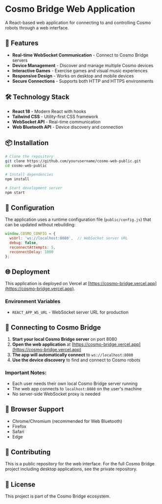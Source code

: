 # Cosmo Bridge Web Application

A React-based web application for connecting to and controlling Cosmo robots through a web interface.

## 🚀 Features

- **Real-time WebSocket Communication** - Connect to Cosmo Bridge servers
- **Device Management** - Discover and manage multiple Cosmo devices
- **Interactive Games** - Exercise games and visual music experiences
- **Responsive Design** - Works on desktop and mobile devices
- **Secure Connections** - Supports both HTTP and HTTPS environments

## 🛠️ Technology Stack

- **React 18** - Modern React with hooks
- **Tailwind CSS** - Utility-first CSS framework
- **WebSocket API** - Real-time communication
- **Web Bluetooth API** - Device discovery and connection

## 📦 Installation

```bash
# Clone the repository
git clone https://github.com/yourusername/cosmo-web-public.git
cd cosmo-web-public

# Install dependencies
npm install

# Start development server
npm start
```

## 🔧 Configuration

The application uses a runtime configuration file (`public/config.js`) that can be updated without rebuilding:

```javascript
window.COSMO_CONFIG = {
  wsUrl: 'ws://localhost:8080',  // WebSocket server URL
  debug: false,
  reconnectAttempts: 5,
  reconnectDelay: 1000
};
```

## 🌐 Deployment

This application is deployed on Vercel at [https://cosmo-bridge.vercel.app](https://cosmo-bridge.vercel.app).

### Environment Variables

- `REACT_APP_WS_URL` - WebSocket server URL for production

## 🔗 Connecting to Cosmo Bridge

1. **Start your local Cosmo Bridge server** on port 8080
2. **Open the web application** at [https://cosmo-bridge.vercel.app](https://cosmo-bridge.vercel.app)
3. **The app will automatically connect** to `ws://localhost:8080`
4. **Use the device discovery** to find and connect to Cosmo robots

### Important Notes:
- Each user needs their own local Cosmo Bridge server running
- The web app connects to `localhost:8080` on the user's machine
- No server-side WebSocket proxy is needed

## 📱 Browser Support

- Chrome/Chromium (recommended for Web Bluetooth)
- Firefox
- Safari
- Edge

## 🤝 Contributing

This is a public repository for the web interface. For the full Cosmo Bridge project including desktop applications, see the private repository.

## 📄 License

This project is part of the Cosmo Bridge ecosystem. 